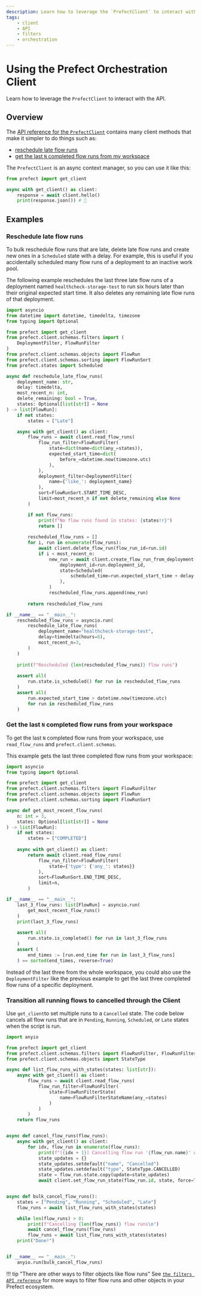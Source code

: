 ```yaml
---
description: Learn how to leverage the `PrefectClient` to interact with the API.
tags:
    - client
    - API
    - filters
    - orchestration
---
```


# Using the Prefect Orchestration Client

Learn how to leverage the `PrefectClient` to interact with the API.

## Overview

The [API reference for the `PrefectClient`](/api-ref/prefect/client/orchestration/) contains many client methods that make it simpler to do things such as:

- [reschedule late flow runs](#rescheduling-late-flow-runs)
- [get the last `N` completed flow runs from my workspace](#get-the-last-n-completed-flow-runs-from-my-workspace)

The `PrefectClient` is an async context manager, so you can use it like this:

```python hl_lines="3"
from prefect import get_client

async with get_client() as client:
    response = await client.hello()
    print(response.json()) # 👋
```

## Examples

### Reschedule late flow runs

To bulk reschedule flow runs that are late, delete late flow runs and create new ones in a `Scheduled` state with a delay. For example, this is useful if you accidentally scheduled many flow runs of a deployment to an inactive work pool.

The following example reschedules the last three late flow runs of a deployment named `healthcheck-storage-test` to run six hours later than their original expected start time. It also deletes any remaining late flow runs of that deployment.

```python
import asyncio
from datetime import datetime, timedelta, timezone
from typing import Optional

from prefect import get_client
from prefect.client.schemas.filters import (
    DeploymentFilter, FlowRunFilter
)
from prefect.client.schemas.objects import FlowRun
from prefect.client.schemas.sorting import FlowRunSort
from prefect.states import Scheduled

async def reschedule_late_flow_runs(
    deployment_name: str,
    delay: timedelta,
    most_recent_n: int,
    delete_remaining: bool = True,
    states: Optional[list[str]] = None
) -> list[FlowRun]:
    if not states:
        states = ["Late"]

    async with get_client() as client:
        flow_runs = await client.read_flow_runs(
            flow_run_filter=FlowRunFilter(
                state=dict(name=dict(any_=states)),
                expected_start_time=dict(
                    before_=datetime.now(timezone.utc)
                ),
            ),
            deployment_filter=DeploymentFilter(
                name={'like_': deployment_name}
            ),
            sort=FlowRunSort.START_TIME_DESC,
            limit=most_recent_n if not delete_remaining else None
        )

        if not flow_runs:
            print(f"No flow runs found in states: {states!r}")
            return []
        
        rescheduled_flow_runs = []
        for i, run in enumerate(flow_runs):
            await client.delete_flow_run(flow_run_id=run.id)
            if i < most_recent_n:
                new_run = await client.create_flow_run_from_deployment(
                    deployment_id=run.deployment_id,
                    state=Scheduled(
                        scheduled_time=run.expected_start_time + delay
                    ),
                )
                rescheduled_flow_runs.append(new_run)
            
        return rescheduled_flow_runs

if __name__ == "__main__":
    rescheduled_flow_runs = asyncio.run(
        reschedule_late_flow_runs(
            deployment_name="healthcheck-storage-test",
            delay=timedelta(hours=6),
            most_recent_n=3,
        )
    )
    
    print(f"Rescheduled {len(rescheduled_flow_runs)} flow runs")
        
    assert all(
        run.state.is_scheduled() for run in rescheduled_flow_runs
    )
    assert all(
        run.expected_start_time > datetime.now(timezone.utc)
        for run in rescheduled_flow_runs
    )
```

### Get the last `N` completed flow runs from your workspace

To get the last `N` completed flow runs from your workspace, use `read_flow_runs` and `prefect.client.schemas`.

This example gets the last three completed flow runs from your workspace:

```python
import asyncio
from typing import Optional

from prefect import get_client
from prefect.client.schemas.filters import FlowRunFilter
from prefect.client.schemas.objects import FlowRun
from prefect.client.schemas.sorting import FlowRunSort

async def get_most_recent_flow_runs(
    n: int = 3,
    states: Optional[list[str]] = None
) -> list[FlowRun]:
    if not states:
        states = ["COMPLETED"]
    
    async with get_client() as client:
        return await client.read_flow_runs(
            flow_run_filter=FlowRunFilter(
                state={'type': {'any_': states}}
            ),
            sort=FlowRunSort.END_TIME_DESC,
            limit=n,
        )

if __name__ == "__main__":
    last_3_flow_runs: list[FlowRun] = asyncio.run(
        get_most_recent_flow_runs()
    )
    print(last_3_flow_runs)
    
    assert all(
        run.state.is_completed() for run in last_3_flow_runs
    )
    assert (
        end_times := [run.end_time for run in last_3_flow_runs]
    ) == sorted(end_times, reverse=True)
```

Instead of the last three from the whole workspace, you could also use the `DeploymentFilter` like the previous example to get the last three completed flow runs of a specific deployment.

### Transition all running flows to cancelled through the Client

Use `get_client`to set multiple runs to a `Cancelled` state.
The code below cancels all flow runs that are in `Pending`, `Running`, `Scheduled`, or `Late` states when the script is run.
```python
import anyio

from prefect import get_client
from prefect.client.schemas.filters import FlowRunFilter, FlowRunFilterState, FlowRunFilterStateName
from prefect.client.schemas.objects import StateType

async def list_flow_runs_with_states(states: list[str]):
    async with get_client() as client:
        flow_runs = await client.read_flow_runs(
            flow_run_filter=FlowRunFilter(
                state=FlowRunFilterState(
                    name=FlowRunFilterStateName(any_=states)
                )
            )
        )
    return flow_runs


async def cancel_flow_runs(flow_runs):
    async with get_client() as client:
        for idx, flow_run in enumerate(flow_runs):
            print(f"[{idx + 1}] Cancelling flow run '{flow_run.name}' with ID '{flow_run.id}'")
            state_updates = {}
            state_updates.setdefault("name", "Cancelled")
            state_updates.setdefault("type", StateType.CANCELLED)
            state = flow_run.state.copy(update=state_updates)
            await client.set_flow_run_state(flow_run.id, state, force=True)


async def bulk_cancel_flow_runs():
    states = ["Pending", "Running", "Scheduled", "Late"]
    flow_runs = await list_flow_runs_with_states(states)

    while len(flow_runs) > 0:
        print(f"Cancelling {len(flow_runs)} flow runs\n")
        await cancel_flow_runs(flow_runs)
        flow_runs = await list_flow_runs_with_states(states)
    print("Done!")


if __name__ == "__main__":
    anyio.run(bulk_cancel_flow_runs)
```

!!! tip "There are other ways to filter objects like flow runs"
    See [`the filters API reference`](/api-ref/prefect/client/schemas/#prefect.client.schemas.filters) for more ways to filter flow runs and other objects in your Prefect ecosystem.
